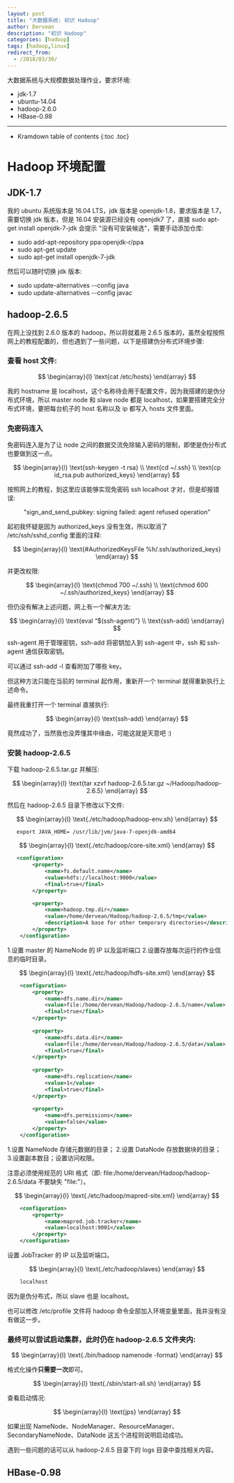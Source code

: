 ```yaml
---
layout: post
title: "大数据系统: 初识 Hadoop"
author: Dervean
description: "初识 Hadoop"
categories: [hadoop]
tags: [hadoop,linux]
redirect_from:
  - /2018/03/30/
---
```


大数据系统与大规模数据处理作业，要求环境:

- jdk-1.7
- ubuntu-14.04
- hadoop-2.6.0
- HBase-0.98

---

* Kramdown table of contents
{:toc .toc}

# Hadoop 环境配置

## JDK-1.7

我的 ubuntu 系统版本是 16.04 LTS，jdk 版本是 openjdk-1.8，要求版本是 1.7，需要切换 jdk 版本，但是 16.04 安装源已经没有 openjdk7 了，直接 sudo apt-get install openjdk-7-jdk 会提示 "没有可安装候选"，需要手动添加仓库:

- sudo add-apt-repository ppa:openjdk-r/ppa
- sudo apt-get update
- sudo apt-get install openjdk-7-jdk

然后可以随时切换 jdk 版本:

- sudo update-alternatives --config java
- sudo update-alternatives --config javac

## hadoop-2.6.5

在网上没找到 2.6.0 版本的 hadoop，所以将就着用 2.6.5 版本的，虽然全程按照网上的教程配置的，但也遇到了一些问题，以下是搭建伪分布式环境步骤:

### 查看 host 文件:

$$
\begin{array}{l}
\text{cat /etc/hosts}
\end{array}
$$

我的 hostname 是 localhost，这个名称待会用于配置文件，因为我搭建的是伪分布式环境，所以 master node 和 slave node 都是 localhost，如果要搭建完全分布式环境，要把每台机子的 host 名称以及 ip 都写入 hosts 文件里面。

### 免密码连入

免密码连入是为了让 node 之间的数据交流免除输入密码的限制，即使是伪分布式也要做到这一点。

$$
\begin{array}{l}
\text{ssh-keygen -t rsa} \\
\text{cd ~/.ssh} \\
\text{cp id_rsa.pub authorized_keys}
\end{array}
$$

按照网上的教程，到这里应该能够实现免密码 ssh localhost 才对，但是却报错误:

$$
\text{"sign_and_send_pubkey: signing failed: agent refused operation"}
$$

起初我怀疑是因为 authorized_keys 没有生效，所以取消了 /etc/ssh/sshd_config 里面的注释:

$$
\begin{array}{l}
\text{#AuthorizedKeysFile	%h/.ssh/authorized_keys}
\end{array}
$$

并更改权限:

$$
\begin{array}{l}
\text{chmod 700 ~/.ssh} \\
\text{chmod 600 ~/.ssh/authorized_keys}
\end{array}
$$

但仍没有解决上述问题，网上有一个解决方法:

$$
\begin{array}{l}
\text{eval “$(ssh-agent)”} \\
\text{ssh-add}
\end{array}
$$

ssh-agent 用于管理密钥，ssh-add 将密钥加入到 ssh-agent 中，ssh 和 ssh-agent 通信获取密钥。

可以通过 ssh-add -l 查看附加了哪些 key。

但这种方法只能在当前的 terminal 起作用，重新开一个 terminal 就得重新执行上述命令。

最终我重打开一个 terminal 直接执行:

$$
\begin{array}{l}
\text{ssh-add}
\end{array}
$$

竟然成功了，当然我也没弄懂其中缘由，可能这就是天意吧 :)

### 安装 hadoop-2.6.5

下载 hadoop-2.6.5.tar.gz 并解压:

$$
\begin{array}{l}
\text{tar xzvf hadoop-2.6.5.tar.gz ~/Hadoop/hadoop-2.6.5}
\end{array}
$$

然后在 hadoop-2.6.5 目录下修改以下文件:

$$
\begin{array}{l}
\text{./etc/hadoop/hadoop-env.sh}
\end{array}
$$

~~~xml
   export JAVA_HOME= /usr/lib/jvm/java-7-openjdk-amd64
~~~

$$
\begin{array}{l}
\text{./etc/hadoop/core-site.xml}
\end{array}
$$

~~~xml
   <configuration>
		<property>
			<name>fs.default.name</name>
			<value>hdfs://localhost:9000</value>
			<final>true</final>
		</property>

		<property>
			<name>hadoop.tmp.dir</name>
			<value>/home/dervean/Hadoop/hadoop-2.6.5/tmp</value>
			<description>A base for other temporary directories</description>
		</property>
	</configuration>
~~~

1.设置 master 的 NameNode 的 IP 以及监听端口
2.设置存放每次运行的作业信息的临时目录。

$$
\begin{array}{l}
\text{./etc/hadoop/hdfs-site.xml}
\end{array}
$$

~~~xml
	<configuration>
		<property>
			<name>dfs.name.dir</name>
			<value>file:/home/dervean/Hadoop/hadoop-2.6.5/name</value>
			<final>true</final>
		</property>
	
		<property>
			<name>dfs.data.dir</name>
			<value>file:/home/dervean/Hadoop/hadoop-2.6.5/data</value>
			<final>true</final>
		</property>
	
		<property>
			<name>dfs.replication</name>
			<value>1</value>
			<final>true</final>
		</property>
	
		<property>
			<name>dfs.permissions</name>
			<value>false</value>
		</property>
	</configuration>
~~~

1.设置 NameNode 存储元数据的目录；
2.设置 DataNode 存放数据块的目录；
3.设置副本数目；设置访问权限。

注意必须使用规范的 URI 格式（即: file:/home/dervean/Hadoop/hadoop-2.6.5/data 不要缺失 "file:"）。

$$
\begin{array}{l}
\text{./etc/hadoop/mapred-site.xml}
\end{array}
$$

~~~xml
	<configuration>
		<property>
			<name>mapred.job.tracker</name>
			<value>localhost:9001</value>
		</property>
	</configuration>
~~~

   设置 JobTracker 的 IP 以及监听端口。

$$
\begin{array}{l}
\text{./etc/hadoop/slaves}
\end{array}
$$

~~~xml
	localhost
~~~
   
因为是伪分布式，所以 slave 也是 localhost。

也可以修改 /etc/profile 文件将 hadoop 命令全部加入环境变量里面，我并没有没有做这一步。

### 最终可以尝试启动集群，此时仍在 hadoop-2.6.5 文件夹内:

$$
\begin{array}{l}
\text{./bin/hadoop namenode -format}
\end{array}
$$

格式化操作**只需要一次**即可。

$$
\begin{array}{l}
\text{./sbin/start-all.sh}
\end{array}
$$

查看启动情况:

$$
\begin{array}{l}
\text{jps}
\end{array}
$$

如果出现 NameNode、NodeManager、ResourceManager、SecondaryNameNode、DataNode 这五个进程则说明启动成功。

遇到一些问题的话可以从 hadoop-2.6.5 目录下的 logs 目录中查找相关内容。

## HBase-0.98















